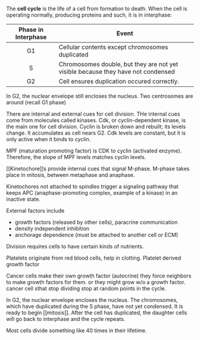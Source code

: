 The **cell cycle** is the life of a cell from formation to death. When the cell is operating normally, producing proteins and such, it is in interphase:

|Phase in Interphase|Event|
|:-----:|-----|
|G1|Cellular contents except chromosomes duplicated|
|S|Chromosomes double, but they are not yet visible because they have not condensed|
|G2|Cell ensures duplication occured correctly.|

In G2, the nuclear envelope still encloses the nucleus. Two centrosomes are around (recall G1 phase)

There are internal and external cues for cell division. THe internal cues come from molecules called kinases. Cdk, or cyclin-dependent kinase, is the main one for cell division. Cyclin is broken down and rebuilt; its levels change. It accumulates as cell nears G2. Cdk levels are constant, but it is only active when it binds to cyclin. 

MPF (maturation promoting factor) is CDK to cyclin (activated enzyme). Therefore, the slope of MPF levels matches cyclin levels.

[[Kinetochore]]s provide internal cues that signal M-phase. M-phase takes place in mitosis, between metaphase and anaphase.

Kinetochores not attached to spindles trigger a signaling pathway that keeps APC (anaphase-promoting complex, example of a kinase) in an inactive state.

External factors include

- growth factors (released by other cells), paracrine communication
- density independent inhibition
- anchorage dependence (must be attached to another cell or ECM)

Division requires cells to have certain kinds of nutrients. 

Platelets originate from red blood cells, help in clotting. Platelet derived growth factor

Cancer cells make their own growth factor (autocrine) they force neighbors to make growth factors for them. or they might grow w/o a growth factor. cancer cell sthat stop dividing stop at random points in the cycle.

In G2, the nuclear envelope encloses the nucleus. The chromosomes, which have duplicated during the S phase, have not yet condensed. It is ready to begin [[mitosis]]. After the cell has duplicated, the daughter cells will go back to interphase and the cycle repeats.

Most cells divide something like 40 times in their lifetime.
